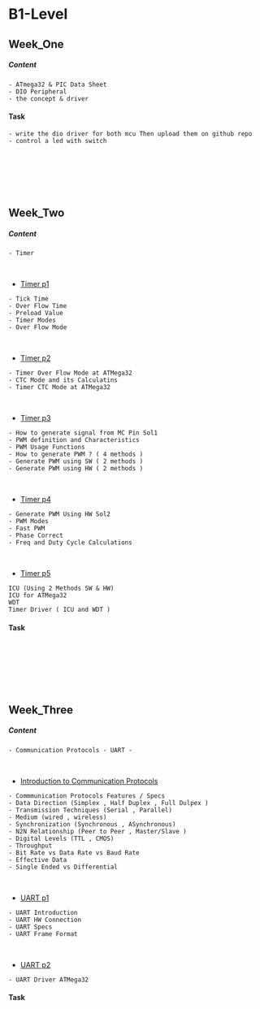 # B1-Level

## Week_One

##### Content

~~~
- ATmega32 & PIC Data Sheet 
- DIO Peripheral
- the concept & driver
~~~

#### Task 
~~~
- write the dio driver for both mcu Then upload them on github repo
- control a led with switch
~~~


<p>&nbsp;</p>
<p>&nbsp;</p>
<p>&nbsp;</p>


## Week_Two

##### Content

~~~
- Timer
~~~
<p>&nbsp;</p>

* [Timer p1](https://www.youtube.com/watch?v=Sr7aYoWgMbg&list=PLoiqjtgvXf9e2VJk8GWEXwECPM_7JRwkE&index=32)
~~~
- Tick Time
- Over Flow Time
- Preload Value
- Timer Modes 
- Over Flow Mode
~~~
<p>&nbsp;</p>

* [Timer p2](https://www.youtube.com/watch?v=lgFpJ1njeUI&list=PLoiqjtgvXf9e2VJk8GWEXwECPM_7JRwkE&index=33)
~~~
- Timer Over Flow Mode at ATMega32
- CTC Mode and its Calculatins
- Timer CTC Mode at ATMega32
~~~
<p>&nbsp;</p>

* [Timer p3](https://www.youtube.com/watch?v=ag_YEisLCA8&list=PLoiqjtgvXf9e2VJk8GWEXwECPM_7JRwkE&index=34)
~~~
- How to generate signal from MC Pin Sol1
- PWM definition and Characteristics
- PWM Usage Functions
- How to generate PWM ? ( 4 methods )
- Generate PWM using SW ( 2 methods )
- Generate PWM using HW ( 2 methods )
~~~
<p>&nbsp;</p>

* [Timer p4](https://www.youtube.com/watch?v=kBjFoTnZ8VQ&list=PLoiqjtgvXf9e2VJk8GWEXwECPM_7JRwkE&index=35)
~~~
- Generate PWM Using HW Sol2
- PWM Modes
- Fast PWM
- Phase Correct
- Freq and Duty Cycle Calculations 
~~~
<p>&nbsp;</p>

* [Timer p5](https://www.youtube.com/watch?v=TljFp7BeEcY&list=PLoiqjtgvXf9e2VJk8GWEXwECPM_7JRwkE&index=36)
~~~
ICU (Using 2 Methods SW & HW)
ICU for ATMega32
WDT
Timer Driver ( ICU and WDT )
~~~

#### Task 
~~~

~~~

<p>&nbsp;</p>
<p>&nbsp;</p>
<p>&nbsp;</p>

## Week_Three

##### Content

~~~
- Communication Protocols - UART -
~~~
<p>&nbsp;</p>

* [ Introduction to Communication Protocols](https://www.youtube.com/watch?v=yQOQ0QuMrc8&list=PLoiqjtgvXf9e2VJk8GWEXwECPM_7JRwkE&index=37)

~~~
- Commmunication Protocols Features / Specs
- Data Direction (Simplex , Half Duplex , Full Dulpex )
- Transmission Techniques (Serial , Parallel)
- Medium (wired , wireless)
- Synchronization (Synchronous , ASynchronous)
- N2N Relationship (Peer to Peer , Master/Slave )
- Digital Levels (TTL , CMOS)
- Throughput 
- Bit Rate vs Data Rate vs Baud Rate
- Effective Data
- Single Ended vs Differential
~~~

<p>&nbsp;</p>

* [UART p1](https://www.youtube.com/watch?v=ore6yM7F8O8&list=PLoiqjtgvXf9e2VJk8GWEXwECPM_7JRwkE&index=38)

~~~
- UART Introduction 
- UART HW Connection
- UART Specs
- UART Frame Format
~~~
<p>&nbsp;</p>

* [UART p2](https://www.youtube.com/watch?v=31mEGGznrLc&list=PLoiqjtgvXf9e2VJk8GWEXwECPM_7JRwkE&index=39)

~~~
- UART Driver ATMega32
~~~


#### Task 
~~~

~~~
